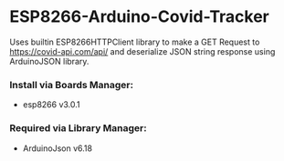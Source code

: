 # ESP8266-Arduino-Covid-Tracker
Uses builtin ESP8266HTTPClient library to make a GET Request to https://covid-api.com/api/ and deserialize JSON string response using ArduinoJSON library.

### Install via Boards Manager:
*    esp8266 v3.0.1

### Required via Library Manager:
*    ArduinoJson v6.18
